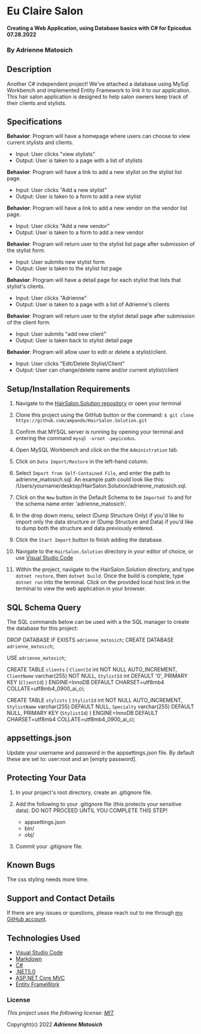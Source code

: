# Eu Claire Salon 

#### Creating a Web Application, using Database basics with C# for Epicodus 07.28.2022

### By Adrienne Matosich 

## Description

Another C# independent project! We've attached a database using MySql Workbench and implemented Entity Framework to link it to our application. This hair salon application is designed to help salon owners keep track of their clients and stylists. 


## Specifications

**Behavior**: Program will have a homepage where users can choose to view current stylists and clients.
  * Input: User clicks "view stylists"
  * Output: User is taken to a page with a list of stylists

**Behavior**: Program will have a link to add a new stylist on the stylist list page.
  * Input: User clicks "Add a new stylist"
  * Output: User is taken to a form to add a new stylist

**Behavior**: Program will have a link to add a new vendor on the vendor list page.
  * Input: User clicks "Add a new vendor"
  * Output: User is taken to a form to add a new vendor

**Behavior**: Program will return user to the stylist list page after submission of the stylist form.
  * Input: User submits new stylist form
  * Output: User is taken to the stylist list page
 
**Behavior**: Program will have a detail page for each stylist that lists that stylist's clients.
  * Input: User clicks "Adrienne"
  * Output: User is taken to a page with a list of Adrienne's clients

**Behavior**: Program will return user to the stylist detail page after submission of the client form.
  * Input: User submits "add new client"
  * Output: User is taken back to stylist detail page

**Behavior**: Program will allow user to edit or delete a stylist/client.
  * Input: User clicks "Edit/Delete Stylist/Client"
  * Output: User can change/delete name and/or current stylist/client 



## Setup/Installation Requirements

1.  Navigate to the [HairSalon.Solution repository](https://github.com/ampando/HairSalon.Solution) or open your terminal

2. Clone this project using the GitHub button or the command:
`$ git clone https://github.com/ampando/HairSalon.Solution.git`

3. Confirm that MYSQL server is running by opening your terminal and entering the command `mysql -uroot -pepicodus`.

4. Open MySQL Workbench and click on the the `Administration` tab. 

5. Click on `Data Import/Restore` in the left-hand column.

6. Select `Import from Self-Contained File`, and enter the path to adrienne_matosich.sql. An example path could look like this: /Users/yourname/desktop/HairSalon.Solution/adrienne_matosich.sql.

7. Click on the `New` button in the Default Schema to be `Imported To` and for the schema name enter 'adrienne_matosich'.

8. In the drop down menu, select (Dump Structure Only) if you'd like to import only the data structure or (Dump Structure and Data) if you'd like to dump both the structure and data previously entered. 

9. Click the `Start Import` button to finish adding the database.

10. Navigate to the `HairSalon.Solution` directory in your editor of choice, or use [Visual Studio Code](https://code.visualstudio.com/)

11. Within the project, navigate to the HairSalon.Solution directory, and type `dotnet restore`, then `dotnet build`. Once the build is complete, type `dotnet run` into the terminal. Click on the provided local host link in the terminal to view the web application in your browser.

## SQL Schema Query

The SQL commands below can be used with a the SQL manager to create the database for this project:

DROP DATABASE IF EXISTS `adrienne_matosich`;
CREATE DATABASE `adrienne_matosich`;

USE `adrienne_matosich`;

CREATE TABLE `clients` (
  `ClientId` int NOT NULL AUTO_INCREMENT,
  `ClientName` varchar(255) NOT NULL,
  `StylistId` int DEFAULT '0',
  PRIMARY KEY (`ClientId`)
) ENGINE=InnoDB DEFAULT CHARSET=utf8mb4 COLLATE=utf8mb4_0900_ai_ci;

CREATE TABLE `stylists` (
  `StylistId` int NOT NULL AUTO_INCREMENT,
  `StylistName` varchar(255) DEFAULT NULL,
  `Specialty` varchar(255) DEFAULT NULL,
  PRIMARY KEY (`StylistId`)
) ENGINE=InnoDB DEFAULT CHARSET=utf8mb4 COLLATE=utf8mb4_0900_ai_ci;

## appsettings.json

Update your username and password in the appsettings.json file. By default these are set to:
user:root and an [empty password].

## Protecting Your Data

1. In your project's root directory, create an .gitignore file.

2. Add the following to your .gitignore file (this protects your sensitive data).
    DO NOT PROCEED UNTIL YOU COMPLETE THIS STEP!
    * appsettings.json
    * bin/
    * obj/

3. Commit your .gitignore file.

## Known Bugs

The css styling needs more time. 

## Support and Contact Details

If there are any issues or questions, please reach out to me through [my GitHub account](https://github.com/ampando).

## Technologies Used

*  [Visual Studio Code](https://code.visualstudio.com/)
*  [Markdown](https://daringfireball.net/projects/markdown/)
*  [C#](https://docs.microsoft.com/en-us/dotnet/csharp/)
*  [.NET5.0](https://dotnet.microsoft.com/download/dotnet-core/net5.0)
*  [ASP.NET Core MVC](https://docs.microsoft.com/en-us/aspnet/core/mvc/overview?view=aspnetcore-3.1)
*  [Entity FrameWork](https://docs.microsoft.com/en-us/ef/)

### License

*This project uses the following license: [MIT](https://opensource.org/licenses/MIT)*

Copyright(c) 2022  **_Adrienne Matosich_** 